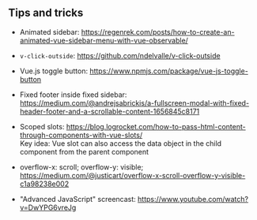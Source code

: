 ## Tips and tricks
- Animated sidebar: https://regenrek.com/posts/how-to-create-an-animated-vue-sidebar-menu-with-vue-observable/

- `v-click-outside`: https://github.com/ndelvalle/v-click-outside

- Vue.js toggle button: https://www.npmjs.com/package/vue-js-toggle-button

- Fixed footer inside fixed sidebar: https://medium.com/@andrejsabrickis/a-fullscreen-modal-with-fixed-header-footer-and-a-scrollable-content-1656845c8171

- Scoped slots: https://blog.logrocket.com/how-to-pass-html-content-through-components-with-vue-slots/ <br>
Key idea: Vue slot can also access the data object in the child component from the parent component

- overflow-x: scroll; overflow-y: visible; https://medium.com/@justicart/overflow-x-scroll-overflow-y-visible-c1a98238e002

- "Advanced JavaScript" screencast: https://www.youtube.com/watch?v=DwYPG6vreJg
